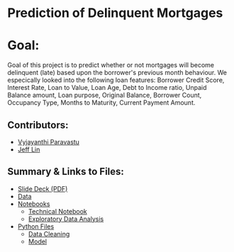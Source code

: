 # Prediction of Delinquent Mortgages

# Goal:
Goal of this project is to predict whether or not mortgages will become delinquent (late) based upon the borrower's previous month behaviour. We especically looked into the following loan features: Borrower Credit Score, Interest Rate, Loan to Value, Loan Age, Debt to Income ratio, Unpaid Balance amount, Loan purpose, Original Balance, Borrower Count, Occupancy Type, Months to Maturity, Current Payment Amount.

## Contributors:
- [Vyjayanthi Paravastu](https://github.com/vyjayanthipp)
- [Jeff Lin](https://github.com/jleifnf)

## Summary & Links to Files:
- [Slide Deck (PDF)](/blob/master/Prediction_Delinquent_Mortgages.pdf)
- [Data](data/)
- [Notebooks]()
    - [Technical Notebook](index.ipynb)
    - [Exploratory Data Analysis](codes/)
- [Python Files](codes/)
    - [Data Cleaning](codes/preprocess.py)
    - [Model](codes/model.py)
    
    


